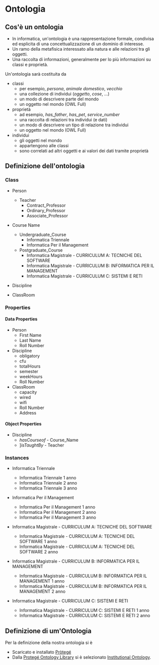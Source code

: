# Ontologia
## Cos'è un ontologia
- In informatica, un'ontologia è una rappresentazione formale, condivisa ed esplicita di una concettualizzazione di un dominio di interesse.
- Un ramo della metafisica interessato alla natura e alle relazioni tra gli oggetti.
- Una raccolta di informazioni, generalmente per lo più informazioni su classi e proprietà.

Un'ontologia sarà costituita da 
- classi
    - per esempio, *persona*, *animale domestico*, *vecchio* 
    - una collezione di individui (*oggetto*, *cose*, ...) 
    - un modo di descrivere parte del mondo 
    - un oggetto nel mondo (OWL Full)
- proprietà
    - ad esempio,  *has_father*, *has_pet*, *service_number*
    - una raccolta di relazioni tra individui (e dati) 
    - un modo di descrivere un tipo di relazione tra individui 
    - un oggetto nel mondo (OWL Full)
- individui
    - gli oggetti nel mondo 
    - appartengono alle classi 
    - sono correlati ad altri oggetti e ai valori dei dati tramite proprietà

## Definizione dell'ontologia

### Class
- Person
    - Teacher
        - Contract_Professor
        - Ordinary_Professor
        - Associate_Professor

- Course Name
    - Undergraduate_Course
        - Informatica Triennale
        - Informatica Per il Management
    - Postgraduate_Course
        - Informatica Magistrale - CURRICULUM A: TECNICHE DEL SOFTWARE
        - Informatica Magistrale - CURRICULUM B: INFORMATICA PER IL MANAGEMENT
        - Informatica Magistrale - CURRICULUM C: SISTEMI E RETI
                            

- Discipline
- ClassRoom


### Properties

#### Data Properties
- Person
    - First Name
    - Last Name
    - Roll Number 
- Discipline
    - obligatory
    - cfu
    - totalHours
    - semester
    - weekHours
    - Roll Number
- ClassRoom
    - capacity
    - wired
    - wifi
    - Roll Number
    - Address

#### Object Properties
- Discipline 
    - *hasCourseof* - Course_Name
    - ]*isTaughtBy* - Teacher

### Instances
- Informatica Triennale
    - Informatica Triennale 1 anno
    - Informatica Triennale 2 anno
    - Informatica Triennale 3 anno

- Informatica Per il Management
    - Informatica Per il Management 1 anno
    - Informatica Per il Management 2 anno
    - Informatica Per il Management 3 anno

- Informatica Magistrale - CURRICULUM A: TECNICHE DEL SOFTWARE
    - Informatica Magistrale - CURRICULUM A: TECNICHE DEL SOFTWARE 1 anno 
    - Informatica Magistrale - CURRICULUM A: TECNICHE DEL SOFTWARE 2 anno

- Informatica Magistrale - CURRICULUM B: INFORMATICA PER IL MANAGEMENT
    - Informatica Magistrale - CURRICULUM B: INFORMATICA PER IL MANAGEMENT 1 anno 
    - Informatica Magistrale - CURRICULUM B: INFORMATICA PER IL MANAGEMENT 2 anno

- Informatica Magistrale - CURRICULUM C: SISTEMI E RETI
    - Informatica Magistrale - CURRICULUM C: SISTEMI E RETI 1 anno 
    - Informatica Magistrale - CURRICULUM C: SISTEMI E RETI 2 anno

## Definizione di um'Ontologia
Per la definizione della nostra ontologia si è 
- Scaricato e installato [Pròtegé](https://protegewiki.stanford.edu/wiki/Protege4GettingStarted#Download)
- Dalla [Protegé Ontology Library](https://protegewiki.stanford.edu/wiki/Protege_Ontology_Library) si è selezionato [Institutional Ontology](http://www.isibang.ac.in/~bisu/ontology/instOntology.owl). 
